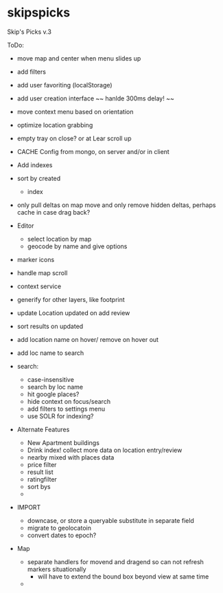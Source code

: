 skipspicks
==========

Skip's Picks v.3


ToDo:

- move map and center when menu slides up
- add filters
- add user favoriting (localStorage)
- add user creation interface
~~ hanlde 300ms delay! ~~
- move context menu based on orientation 
- optimize location grabbing 
- empty tray on close? or at Lear scroll up
- CACHE Config from mongo, on server and/or in client
- Add indexes
- sort by created
  - index
- only pull deltas on map move and only remove hidden deltas, perhaps cache in case drag back?

- Editor
  - select location by map
  - geocode by name and give options

- marker icons
- handle map scroll
- context service
- generify for other layers, like footprint

- update Location updated on add review
- sort results on updated

- add location name on hover/ remove on hover out
- add loc name to search

- search:
  - case-insensitive
  - search by loc name
  - hit google places?
  - hide context on focus/search
  - add filters to settings menu
  - use SOLR for indexing?

- Alternate Features
  - New Apartment buildings
  - Drink index! collect more data on location entry/review
  - nearby mixed with places data 
  - price filter 
  - result list 
  - ratingfilter 
  - sort bys 
  - 

- IMPORT
  - downcase, or store a queryable substitute in separate field
  - migrate to geolocatoin
  - convert dates to epoch?

- Map
  - separate handlers for movend and dragend so can not refresh markers situationally
    - will have to extend the bound box beyond view at same time
  -